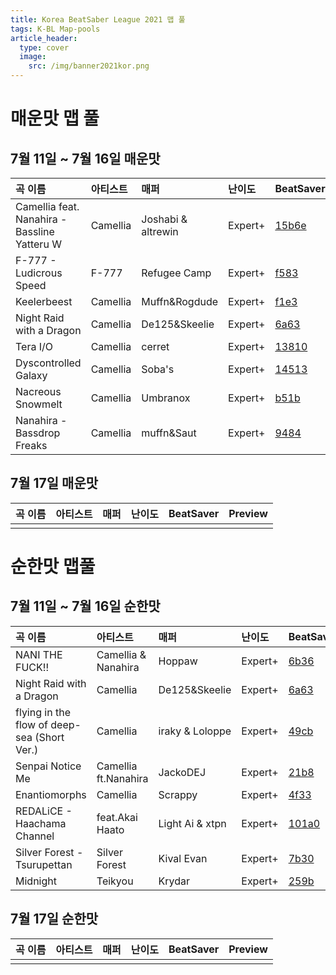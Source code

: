 ```yaml
---
title: Korea BeatSaber League 2021 맵 풀
tags: K-BL Map-pools
article_header:
  type: cover
  image:
    src: /img/banner2021kor.png
---
```


# 매운맛 맵 풀
## 7월 11일 ~ 7월 16일 매운맛

곡 이름 | 아티스트 | 매퍼 | 난이도 | BeatSaver | Preview
:---|:---|:---|:---|:---|:---
Camellia feat. Nanahira - Bassline Yatteru W | Camellia | Joshabi & altrewin | Expert+ | [15b6e](https://beatsaver.com/beatmap/15b6e) | [Preview](https://skystudioapps.com/bs-viewer/?id=15b6e)
F-777 - Ludicrous Speed | F-777 | Refugee Camp | Expert+ | [f583](https://beatsaver.com/beatmap/f583) | [Preview](https://skystudioapps.com/bs-viewer/?id=f583)
Keelerbeest | Camellia | Muffn&Rogdude | Expert+ | [f1e3](https://beatsaver.com/beatmap/f1e3) | [Preview](https://skystudioapps.com/bs-viewer/?id=f1e3)
Night Raid with a Dragon | Camellia | De125&Skeelie | Expert+ | [6a63](https://beatsaver.com/beatmap/6a63) | [Preview](https://skystudioapps.com/bs-viewer/?id=6a63)
Tera I/O | Camellia | cerret | Expert+ | [13810](https://beatsaver.com/beatmap/13810) | [Preview](https://skystudioapps.com/bs-viewer/?id=13810)
Dyscontrolled Galaxy | Camellia | Soba's | Expert+ | [14513](https://beatsaver.com/beatmap/14513) | [Preview](https://skystudioapps.com/bs-viewer/?id=14513)
Nacreous Snowmelt | Camellia | Umbranox | Expert+ | [b51b](https://beatsaver.com/beatmap/b51b) | [Preview](https://skystudioapps.com/bs-viewer/?id=b51b)
Nanahira - Bassdrop Freaks | Camellia | muffn&Saut | Expert+ | [9484](https://beatsaver.com/beatmap/9484) | [Preview](https://skystudioapps.com/bs-viewer/?id=9484)

## 7월 17일 매운맛

곡 이름 | 아티스트 | 매퍼 | 난이도 | BeatSaver | Preview
:---|:---|:---|:---|:---|:---
| | | | |


# 순한맛 맵풀
## 7월 11일 ~ 7월 16일 순한맛

곡 이름 | 아티스트 | 매퍼 | 난이도 | BeatSaver | Preview
:---|:---|:---|:---|:---|:---
NANI THE FUCK!! | Camellia & Nanahira | Hoppaw | Expert+ | [6b36](https://beatsaver.com/beatmap/6b36) | [Preview](https://skystudioapps.com/bs-viewer/?id=6b36)
Night Raid with a Dragon | Camellia | De125&Skeelie | Expert+ | [6a63](https://beatsaver.com/beatmap/6a63) | [Preview](https://skystudioapps.com/bs-viewer/?id=6a63)
flying in the flow of deep-sea (Short Ver.) | Camellia | iraky & Loloppe | Expert+ | [49cb](https://beatsaver.com/beatmap/49cb) | [Preview](https://skystudioapps.com/bs-viewer/?id=49cb)
Senpai Notice Me | Camellia ft.Nanahira | JackoDEJ | Expert+ | [21b8](https://beatsaver.com/beatmap/21b8) | [Preview](https://skystudioapps.com/bs-viewer/?id=21b8)
Enantiomorphs | Camellia | Scrappy | Expert+ | [4f33](https://beatsaver.com/beatmap/4f33) | [Preview](https://skystudioapps.com/bs-viewer/?id=4f33)
REDALiCE - Haachama Channel | feat.Akai Haato | Light Ai & xtpn | Expert+ | [101a0](https://beatsaver.com/beatmap/101a0) | [Preview](https://skystudioapps.com/bs-viewer/?id=101a0)
Silver Forest - Tsurupettan | Silver Forest | Kival Evan | Expert+ | [7b30](https://beatsaver.com/beatmap/7b30) | [Preview](https://skystudioapps.com/bs-viewer/?id=7b30)
Midnight | Teikyou | Krydar | Expert+ | [259b](https://beatsaver.com/beatmap/259b) | [Preview](https://skystudioapps.com/bs-viewer/?id=259b)

## 7월 17일 순한맛

곡 이름 | 아티스트 | 매퍼 | 난이도 | BeatSaver | Preview
:---|:---|:---|:---|:---|:---
| | | | |